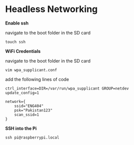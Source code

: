# Headless Networking


**Enable ssh**

navigate to the boot folder in the SD card

    touch ssh

**WiFi Credentials**

navigate to the boot folder in the SD card

    vim wpa_supplicant.conf

add the following lines of code

```
ctrl_interface=DIR=/var/run/wpa_supplicant GROUP=netdev
update_config=1

network={
    ssid="ENG404"
    psk="Pakistan123"
    scan_ssid=1
}
```

**SSH into the Pi**

    ssh pi@raspberrypi.local